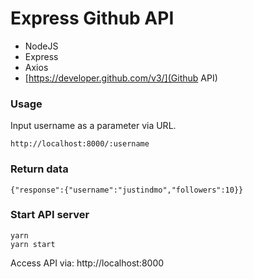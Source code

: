 # Express Github API

- NodeJS
- Express
- Axios
- [https://developer.github.com/v3/](Github API)

### Usage

Input username as a parameter via URL.

```
http://localhost:8000/:username
```

### Return data

```
{"response":{"username":"justindmo","followers":10}}
```

### Start API server

```
yarn
yarn start
```

Access API via: http://localhost:8000
